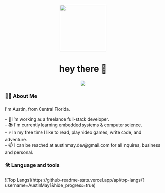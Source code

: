 <div align="center">
  <img height="150" src="https://raw.githubusercontent.com/halfrost/halfrost/master/icons/header_.png"  />
</div>

###

<h1 align="center">hey there 👋</h1>

###

<div align="center">
  <img src="https://profile-counter.glitch.me/AustinMay1/count.svg?"  />
</div>

###

<h3 align="left">👩‍💻  About Me</h3>

###

<p align="left">I'm Austin, from Central Florida.<br><br>- 🔭 I’m working as a freelance full-stack developer.<br>- 📚 I'm currently learning embedded systems & computer science.<br>- ⚡ In my free time I like to read, play video games, write code, and adventure.<br>- 📫 I can be reached at austinmay.dev@gmail.com for all inquires, business and personal.</p>

###

<h3 align="left">🛠 Language and tools</h3>

###

<div align="left">
 ![Top Langs](https://github-readme-stats.vercel.app/api/top-langs/?username=AustinMay1&hide_progress=true)
</div>

###
